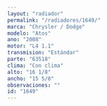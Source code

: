```yaml
---
layout: "radiador"
permalink: "/radiadores/1649/"
marca: "Chrysler / Dodge"
modelo: "Atos"
ano: "2008"
motor: "L4 1.1"
transmision: "Estándar"
parte: "63518"
clima: "Con clima"
alto: "16 1/8"
ancho: "15 5/8"
observaciones: ""
id: "1649"
---
```


